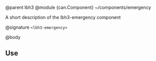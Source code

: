 @parent lbh3
@module {can.Component} ~/components/emergency <lbh3-emergency>

A short description of the lbh3-emergency component

@signature `<lbh3-emergency>`

@body

## Use

